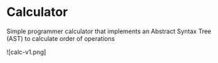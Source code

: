 # Calculator
Simple programmer calculator that implements an Abstract Syntax Tree (AST) to calculate order of operations

![calc-v1.png]
